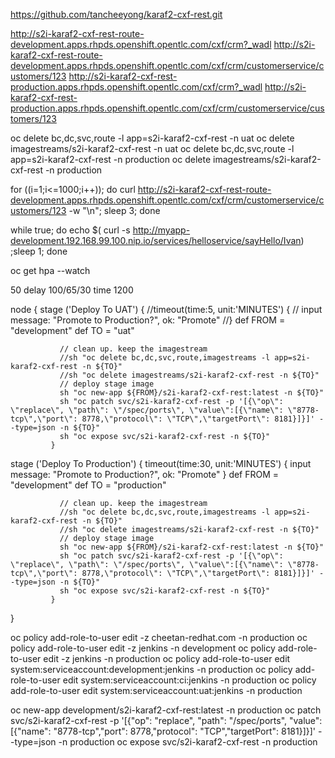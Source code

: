 https://github.com/tancheeyong/karaf2-cxf-rest.git

http://s2i-karaf2-cxf-rest-route-development.apps.rhpds.openshift.opentlc.com/cxf/crm?_wadl
http://s2i-karaf2-cxf-rest-route-development.apps.rhpds.openshift.opentlc.com/cxf/crm/customerservice/customers/123
http://s2i-karaf2-cxf-rest-production.apps.rhpds.openshift.opentlc.com/cxf/crm?_wadl
http://s2i-karaf2-cxf-rest-production.apps.rhpds.openshift.opentlc.com/cxf/crm/customerservice/customers/123

oc delete bc,dc,svc,route -l app=s2i-karaf2-cxf-rest -n uat
oc delete imagestreams/s2i-karaf2-cxf-rest -n uat
oc delete bc,dc,svc,route -l app=s2i-karaf2-cxf-rest -n production
oc delete imagestreams/s2i-karaf2-cxf-rest -n production

for ((i=1;i<=1000;i++)); do curl http://s2i-karaf2-cxf-rest-route-development.apps.rhpds.openshift.opentlc.com/cxf/crm/customerservice/customers/123 -w "\n"; sleep 3; done

while true; do echo $( curl -s http://myapp-development.192.168.99.100.nip.io/services/helloservice/sayHello/Ivan)  ;sleep 1; done

oc get hpa --watch

50 delay
100/65/30
time 1200

node {
   stage ('Deploy To UAT') {
               //timeout(time:5, unit:'MINUTES') {
                //  input message: "Promote to Production?", ok: "Promote"
               //}
               def FROM = "development"
               def TO = "uat"

               // clean up. keep the imagestream
               //sh "oc delete bc,dc,svc,route,imagestreams -l app=s2i-karaf2-cxf-rest -n ${TO}"
               //sh "oc delete imagestreams/s2i-karaf2-cxf-rest -n ${TO}"
               // deploy stage image
               sh "oc new-app ${FROM}/s2i-karaf2-cxf-rest:latest -n ${TO}"
               sh "oc patch svc/s2i-karaf2-cxf-rest -p '[{\"op\": \"replace\", \"path\": \"/spec/ports\", \"value\":[{\"name\": \"8778-tcp\",\"port\": 8778,\"protocol\": \"TCP\",\"targetPort\": 8181}]}]' --type=json -n ${TO}"
               sh "oc expose svc/s2i-karaf2-cxf-rest -n ${TO}"
             }
   stage ('Deploy To Production') {
               timeout(time:30, unit:'MINUTES') {
                  input message: "Promote to Production?", ok: "Promote"
               }
               def FROM = "development"
               def TO = "production"

               // clean up. keep the imagestream
               //sh "oc delete bc,dc,svc,route,imagestreams -l app=s2i-karaf2-cxf-rest -n ${TO}"
               //sh "oc delete imagestreams/s2i-karaf2-cxf-rest -n ${TO}"
               // deploy stage image
               sh "oc new-app ${FROM}/s2i-karaf2-cxf-rest:latest -n ${TO}"
               sh "oc patch svc/s2i-karaf2-cxf-rest -p '[{\"op\": \"replace\", \"path\": \"/spec/ports\", \"value\":[{\"name\": \"8778-tcp\",\"port\": 8778,\"protocol\": \"TCP\",\"targetPort\": 8181}]}]' --type=json -n ${TO}"
               sh "oc expose svc/s2i-karaf2-cxf-rest -n ${TO}"
             }
}

oc policy add-role-to-user edit -z cheetan-redhat.com -n production
oc policy add-role-to-user edit -z jenkins -n development
oc policy add-role-to-user edit -z jenkins -n production
oc policy add-role-to-user edit system:serviceaccount:development:jenkins -n production
oc policy add-role-to-user edit system:serviceaccount:ci:jenkins -n production
oc policy add-role-to-user edit system:serviceaccount:uat:jenkins -n production

oc new-app development/s2i-karaf2-cxf-rest:latest -n production
oc patch svc/s2i-karaf2-cxf-rest -p '[{\"op\": \"replace\", \"path\": \"/spec/ports\", \"value\":[{\"name\": \"8778-tcp\",\"port\": 8778,\"protocol\": \"TCP\",\"targetPort\": 8181}]}]' --type=json -n production
oc expose svc/s2i-karaf2-cxf-rest -n production
